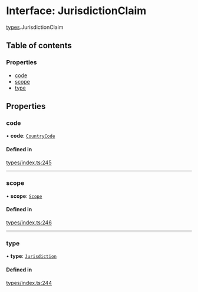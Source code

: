 # Interface: JurisdictionClaim

[types](../wiki/types).JurisdictionClaim

## Table of contents

### Properties

- [code](../wiki/types.JurisdictionClaim#code)
- [scope](../wiki/types.JurisdictionClaim#scope)
- [type](../wiki/types.JurisdictionClaim#type)

## Properties

### code

• **code**: [`CountryCode`](../wiki/generated.types.CountryCode)

#### Defined in

[types/index.ts:245](https://github.com/PolymeshAssociation/polymesh-sdk/blob/46129005/src/types/index.ts#L245)

___

### scope

• **scope**: [`Scope`](../wiki/types.Scope)

#### Defined in

[types/index.ts:246](https://github.com/PolymeshAssociation/polymesh-sdk/blob/46129005/src/types/index.ts#L246)

___

### type

• **type**: [`Jurisdiction`](../wiki/types.ClaimType#jurisdiction)

#### Defined in

[types/index.ts:244](https://github.com/PolymeshAssociation/polymesh-sdk/blob/46129005/src/types/index.ts#L244)
